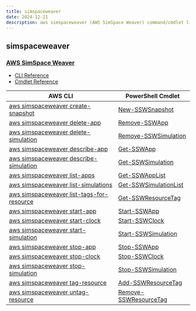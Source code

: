 ```yaml
---
title: simspaceweaver
date: 2024-12-21
description: aws simspaceweaver (AWS SimSpace Weaver) command/cmdlet list.
---
```


## simspaceweaver

### [AWS SimSpace Weaver](https://aws.amazon.com/simspaceweaver/)

* [CLI Reference](https://awscli.amazonaws.com/v2/documentation/api/latest/reference/simspaceweaver/index.html)
* [Cmdlet Reference](https://docs.aws.amazon.com/powershell/latest/reference/items/SimSpaceWeaver_cmdlets.html)

|AWS CLI|PowerShell Cmdlet|
|----|----|
|[aws simspaceweaver create-snapshot](https://awscli.amazonaws.com/v2/documentation/api/latest/reference/simspaceweaver/create-snapshot.html)|[New-SSWSnapshot](https://docs.aws.amazon.com/powershell/latest/reference/items/New-SSWSnapshot.html)|
|[aws simspaceweaver delete-app](https://awscli.amazonaws.com/v2/documentation/api/latest/reference/simspaceweaver/delete-app.html)|[Remove-SSWApp](https://docs.aws.amazon.com/powershell/latest/reference/items/Remove-SSWApp.html)|
|[aws simspaceweaver delete-simulation](https://awscli.amazonaws.com/v2/documentation/api/latest/reference/simspaceweaver/delete-simulation.html)|[Remove-SSWSimulation](https://docs.aws.amazon.com/powershell/latest/reference/items/Remove-SSWSimulation.html)|
|[aws simspaceweaver describe-app](https://awscli.amazonaws.com/v2/documentation/api/latest/reference/simspaceweaver/describe-app.html)|[Get-SSWApp](https://docs.aws.amazon.com/powershell/latest/reference/items/Get-SSWApp.html)|
|[aws simspaceweaver describe-simulation](https://awscli.amazonaws.com/v2/documentation/api/latest/reference/simspaceweaver/describe-simulation.html)|[Get-SSWSimulation](https://docs.aws.amazon.com/powershell/latest/reference/items/Get-SSWSimulation.html)|
|[aws simspaceweaver list-apps](https://awscli.amazonaws.com/v2/documentation/api/latest/reference/simspaceweaver/list-apps.html)|[Get-SSWAppList](https://docs.aws.amazon.com/powershell/latest/reference/items/Get-SSWAppList.html)|
|[aws simspaceweaver list-simulations](https://awscli.amazonaws.com/v2/documentation/api/latest/reference/simspaceweaver/list-simulations.html)|[Get-SSWSimulationList](https://docs.aws.amazon.com/powershell/latest/reference/items/Get-SSWSimulationList.html)|
|[aws simspaceweaver list-tags-for-resource](https://awscli.amazonaws.com/v2/documentation/api/latest/reference/simspaceweaver/list-tags-for-resource.html)|[Get-SSWResourceTag](https://docs.aws.amazon.com/powershell/latest/reference/items/Get-SSWResourceTag.html)|
|[aws simspaceweaver start-app](https://awscli.amazonaws.com/v2/documentation/api/latest/reference/simspaceweaver/start-app.html)|[Start-SSWApp](https://docs.aws.amazon.com/powershell/latest/reference/items/Start-SSWApp.html)|
|[aws simspaceweaver start-clock](https://awscli.amazonaws.com/v2/documentation/api/latest/reference/simspaceweaver/start-clock.html)|[Start-SSWClock](https://docs.aws.amazon.com/powershell/latest/reference/items/Start-SSWClock.html)|
|[aws simspaceweaver start-simulation](https://awscli.amazonaws.com/v2/documentation/api/latest/reference/simspaceweaver/start-simulation.html)|[Start-SSWSimulation](https://docs.aws.amazon.com/powershell/latest/reference/items/Start-SSWSimulation.html)|
|[aws simspaceweaver stop-app](https://awscli.amazonaws.com/v2/documentation/api/latest/reference/simspaceweaver/stop-app.html)|[Stop-SSWApp](https://docs.aws.amazon.com/powershell/latest/reference/items/Stop-SSWApp.html)|
|[aws simspaceweaver stop-clock](https://awscli.amazonaws.com/v2/documentation/api/latest/reference/simspaceweaver/stop-clock.html)|[Stop-SSWClock](https://docs.aws.amazon.com/powershell/latest/reference/items/Stop-SSWClock.html)|
|[aws simspaceweaver stop-simulation](https://awscli.amazonaws.com/v2/documentation/api/latest/reference/simspaceweaver/stop-simulation.html)|[Stop-SSWSimulation](https://docs.aws.amazon.com/powershell/latest/reference/items/Stop-SSWSimulation.html)|
|[aws simspaceweaver tag-resource](https://awscli.amazonaws.com/v2/documentation/api/latest/reference/simspaceweaver/tag-resource.html)|[Add-SSWResourceTag](https://docs.aws.amazon.com/powershell/latest/reference/items/Add-SSWResourceTag.html)|
|[aws simspaceweaver untag-resource](https://awscli.amazonaws.com/v2/documentation/api/latest/reference/simspaceweaver/untag-resource.html)|[Remove-SSWResourceTag](https://docs.aws.amazon.com/powershell/latest/reference/items/Remove-SSWResourceTag.html)|

